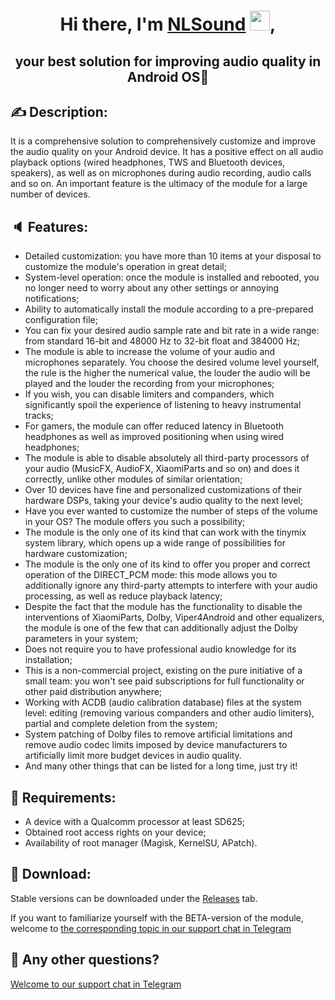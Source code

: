 <h1 align="center">Hi there, I'm <a href="https://github.com/Briclyaz/NLSound_module_QCom" target="_blank">NLSound</a> 
<img src="https://github.com/blackcater/blackcater/raw/main/images/Hi.gif" height="32"/>,</h1>
<h2 align="center">your best solution for improving audio quality in Android OS📱</h2>


## ✍️ Description:
It is a comprehensive solution to comprehensively customize and improve the audio quality on your Android device. 
It has a positive effect on all audio playback options (wired headphones, TWS and Bluetooth devices, speakers), as well as on microphones during audio recording, audio calls and so on. An important feature is the ultimacy of the module for a large number of devices.

## 🔈 Features:
 - Detailed customization: you have more than 10 items at your disposal to customize the module's operation in great detail;
 - System-level operation: once the module is installed and rebooted, you no longer need to worry about any other settings or annoying notifications;
 - Ability to automatically install the module according to a pre-prepared configuration file;
 - You can fix your desired audio sample rate and bit rate in a wide range: from standard 16-bit and 48000 Hz to 32-bit float and 384000 Hz;
 - The module is able to increase the volume of your audio and microphones separately. You choose the desired volume level yourself, the rule is the higher the numerical value, the louder the audio will be played and the louder the recording from your microphones;
 - If you wish, you can disable limiters and companders, which significantly spoil the experience of listening to heavy instrumental tracks;
 - For gamers, the module can offer reduced latency in Bluetooth headphones as well as improved positioning when using wired headphones;
 - The module is able to disable absolutely all third-party processors of your audio (MusicFX, AudioFX, XiaomiParts and so on) and does it correctly, unlike other modules of similar orientation;
 - Over 10 devices have fine and personalized customizations of their hardware DSPs, taking your device's audio quality to the next level;
 - Have you ever wanted to customize the number of steps of the volume in your OS? The module offers you such a possibility;
 - The module is the only one of its kind that can work with the tinymix system library, which opens up a wide range of possibilities for hardware customization;
 - The module is the only one of its kind to offer you proper and correct operation of the DIRECT_PCM mode: this mode allows you to additionally ignore any third-party attempts to interfere with your audio processing, as well as reduce playback latency;
 - Despite the fact that the module has the functionality to disable the interventions of XiaomiParts, Dolby, Viper4Android and other equalizers, the module is one of the few that can additionally adjust the Dolby parameters in your system;
 - Does not require you to have professional audio knowledge for its installation;
 - This is a non-commercial project, existing on the pure initiative of a small team: you won't see paid subscriptions for full functionality or other paid distribution anywhere;
 - Working with ACDB (audio calibration database) files at the system level: editing (removing various companders and other audio limiters), partial and complete deletion from the system;
 - System patching of Dolby files to remove artificial limitations and remove audio codec limits imposed by device manufacturers to artificially limit more budget devices in audio quality.
 - And many other things that can be listed for a long time, just try it!

## 📲 Requirements:
 - A device with a Qualcomm processor at least SD625;
 - Obtained root access rights on your device;
 - Availability of root manager (Magisk, KernelSU, APatch).

## 🎵 Download:
Stable versions can be downloaded under the [Releases](https://github.com/Briclyaz/NLSound_module_QCom/releases) tab.

If you want to familiarize yourself with the BETA-version of the module, welcome to [the corresponding topic in our support chat in Telegram](https://t.me/nlsound_support/116804)

## 💬 Any other questions? 
[Welcome to our support chat in Telegram](https://t.me/nlsound_support/116804)

